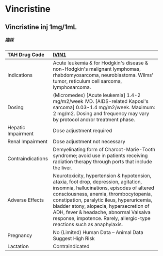 # Vincristine

## Vincristine inj 1mg/1mL

##### 臨採

| TAH Drug Code      | [IVIN1](https://www.tahsda.org.tw/drugs/hissearch.php?drug_code=IVIN1)                                                                                                                                                                                                                                                                                                                  |
|:-------------------|:----------------------------------------------------------------------------------------------------------------------------------------------------------------------------------------------------------------------------------------------------------------------------------------------------------------------------------------------------------------------------------------|
| Indications        | Acute leukemia & for Hodgkin's disease & non-Hodgkin's malignant lymphomas, rhabdomyosarcoma, neuroblastoma. Wilms' tumor, reticulum cell sarcoma, lymphosarcoma.                                                                                                                                                                                                                       |
| Dosing             | (Micromedex) [Acute leukemia] 1.4-2 mg/m2/week IVD. [AIDS-related Kaposi's sarcoma] 0.03-1.4 mg/m2/week. Maximum: 2 mg/m2. Dosing and frequency may vary by protocol and/or treatment phase.                                                                                                                                                                                            |
| Hepatic Impairment | Dose adjustment required                                                                                                                                                                                                                                                                                                                                                                |
| Renal Impairment   | Dose adjustment not necessary                                                                                                                                                                                                                                                                                                                                                           |
| Contraindications  | Demyelinating form of Charcot-Marie-Tooth syndrome; avoid use in patients receiving radiation therapy through ports that include the liver.                                                                                                                                                                                                                                             |
| Adverse Effects    | Neurotoxicity, hypertension & hypotension, ataxia, foot drop, depression, agitation, insomnia, hallucinations, episodes of altered consciousness, anemia, thrombocytopenia, constipation, paralytic ileus, hyperuricemia, bladder atony, alopecia, hypersecretion of ADH, fever & headache, abnormal Valsalva response, impotence. Rarely, allergic-type reactions such as anaphylaxis. |
| Pregnancy          | No (Limited) Human Data – Animal Data Suggest High Risk                                                                                                                                                                                                                                                                                                                                 |
| Lactation          | Contraindicated                                                                                                                                                                                                                                                                                                                                                                         |

